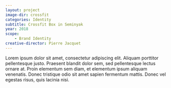 ```yaml
---
layout: project
image-dir: crossfit
categories: Identity
subtitle: Crossfit Box in Seminyak
year: 2018
scope: 
    - Brand Identity
creative-director: Pierre Jacquet
---
```

Lorem ipsum dolor sit amet, consectetur adipiscing elit. Aliquam porttitor pellentesque justo. Praesent blandit dolor sem, sed pellentesque lectus ornare at. Proin elementum sem diam, et elementum ipsum aliquam venenatis. Donec tristique odio sit amet sapien fermentum mattis. Donec vel egestas risus, quis lacinia nisi.
